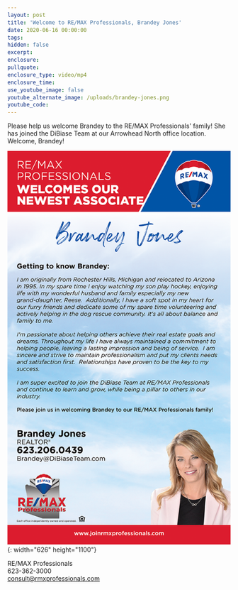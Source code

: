 ```yaml
---
layout: post
title: 'Welcome to RE/MAX Professionals, Brandey Jones'
date: 2020-06-16 00:00:00
tags:
hidden: false
excerpt:
enclosure:
pullquote:
enclosure_type: video/mp4
enclosure_time:
use_youtube_image: false
youtube_alternate_image: /uploads/brandey-jones.png
youtube_code:
---
```


Please help us welcome Brandey to the RE/MAX Professionals' family\! She has joined the DiBiase Team at our Arrowhead North office location. Welcome, Brandey\!

![](/uploads/brandey-jones.png){: width="626" height="1100"}

RE/MAX Professionals<br>623-362-3000<br>consult@rmxprofessionals.com
